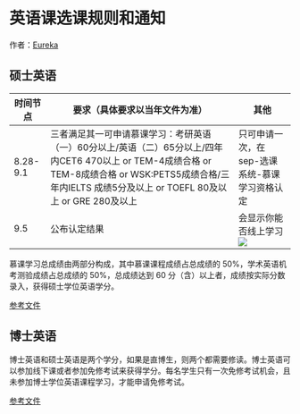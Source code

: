 # 英语课选课规则和通知
作者：[Eureka](https://github.com/Eureka-Maggie)
## 硕士英语
|时间节点|要求（具体要求以当年文件为准）|其他|
|--|--|--|
|8.28-9.1|三者满足其一可申请慕课学习：考研英语（一）60分以上/英语（二）65分以上/四年内CET6 470以上 or TEM-4成绩合格 or TEM-8成绩合格 or WSK:PETS5成绩合格/三年内IELTS 成绩5分及以上 or TOEFL 80及以上 or GRE 280及以上|只可申请一次，在sep-选课系统-慕课学习资格认定|
|9.5|公布认定结果|会显示你能否线上学习![](https://files.mdnice.com/user/52415/80fb8da1-7d22-445a-b18c-ae4221787b89.png)|

慕课学习总成绩由两部分构成，其中慕课课程成绩占总成绩的 50%，学术英语机考测验成绩占总成绩的 50%，总成绩达到 60 分（含）以上者，成绩按实际分数录入，获得硕士学位英语学分。

[参考文件](files/关于开展硕士学位英语慕课学习资格认定工作的通知-2023.pdf)

## 博士英语
博士英语和硕士英语是两个学分，如果是直博生，则两个都需要修读。博士英语可以参加线下课或者参加免修考试来获得学分。每名学生只有一次免修考试机会，且未参加博士学位英语课程学习，才能申请免修考试。

[参考文件](files/附件1.2023-2024学年集中教学学生考试报名要求.docx)
